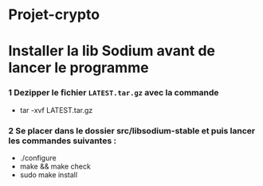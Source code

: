 # Projet-crypto


# Installer la lib Sodium avant de lancer le programme

### 1 Dezipper le fichier `LATEST.tar.gz` avec la commande  

- tar -xvf LATEST.tar.gz


### 2 Se placer dans le dossier src/libsodium-stable et puis lancer les commandes suivantes :

- ./configure
- make && make check
- sudo make install
